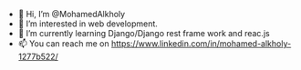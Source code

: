 - 👋 Hi, I’m @MohamedAlkholy
- 👀 I’m interested in web development.
- 🌱 I’m currently learning Django/Django rest frame work and reac.js
- 📫 You can reach me on https://www.linkedin.com/in/mohamed-alkholy-1277b522/

<!---
MohamedAlkholy/MohamedAlkholy is a ✨ special ✨ repository because its `README.md` (this file) appears on your GitHub profile.
You can click the Preview link to take a look at your changes.
--->
